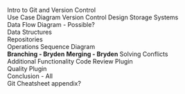 Intro to Git and Version Control   
Use Case Diagram
Version Control Design 
Storage Systems  
Data Flow Diagram - Possible?  
Data Structures  
Repositories  
Operations
Sequence Diagram  
**Branching  - Bryden**
**Merging - Bryden**
Solving Conflicts  
Additional Functionality
Code Review Plugin  
Quality Plugin  
Conclusion - All   
Git Cheatsheet appendix?  